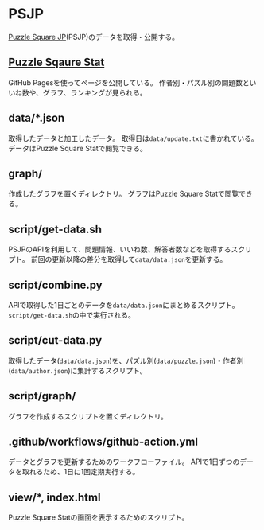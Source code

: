 # PSJP

[Puzzle Square JP](https://puzsq.logicpuzzle.app/)(PSJP)のデータを取得・公開する。

## [Puzzle Sqaure Stat](https://bay-puz.github.io/psjp/)

GitHub Pagesを使ってページを公開している。
作者別・パズル別の問題数といいね数や、グラフ、ランキングが見られる。

## data/*.json

取得したデータと加工したデータ。
取得日は`data/update.txt`に書かれている。
データはPuzzle Square Statで閲覧できる。

## graph/

作成したグラフを置くディレクトリ。
グラフはPuzzle Square Statで閲覧できる。

## script/get-data.sh

PSJPのAPIを利用して、問題情報、いいね数、解答者数などを取得するスクリプト。
前回の更新以降の差分を取得して`data/data.json`を更新する。

## script/combine.py

APIで取得した1日ごとのデータを`data/data.json`にまとめるスクリプト。
`script/get-data.sh`の中で実行される。

## script/cut-data.py

取得したデータ(`data/data.json`)を、パズル別(`data/puzzle.json`)・作者別(`data/author.json`)に集計するスクリプト。

## script/graph/

グラフを作成するスクリプトを置くディレクトリ。

## .github/workflows/github-action.yml

データとグラフを更新するためのワークフローファイル。
APIで1日ずつのデータを取れるため、1日に1回定期実行する。

## view/*, index.html

Puzzle Square Statの画面を表示するためのスクリプト。

